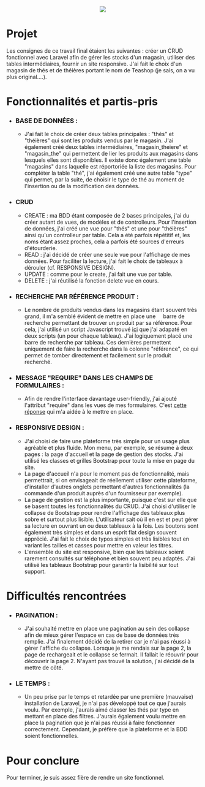 <p align="center"><img src="https://laravel.com/assets/img/components/logo-laravel.svg"></p>


# Projet

Les consignes de ce travail final étaient les suivantes : créer un CRUD fonctionnel avec Laravel afin de gérer les stocks d'un magasin, utiliser des tables intermédiaires, fournir un site responsive. J'ai fait le choix d'un magasin de thés et de théières portant le nom de Teashop (je sais, on a vu plus original....).


# Fonctionnalités et partis-pris

- ### BASE DE DONNÉES :
  * J'ai fait le choix de créer deux tables principales : "thés" et "théières" qui sont les produits vendus par le magasin. 
    J'ai également créé deux tables intermédiaires, "magasin_theiere" et "magasin_the" qui permettent de lier les produits aux  magasins dans lesquels elles sont disponibles. Il existe donc également une table "magasins" dans laquelle est réportoriée la liste des magasins. Pour compléter la table "thé", j'ai également créé une autre table "type" qui permet, par la suite, de choisir le type de thé au moment de l'insertion ou de la modification des données.

- ### CRUD
  * CREATE : ma BDD étant composée de 2 bases principales, j'ai du créer autant de vues, de modèles et de controlleurs. Pour l'insertion de données, j'ai créé une vue pour "thés" et une pour "théières" ainsi qu'un controlleur par table. Cela a été parfois répétitif et, les noms étant assez proches, cela a parfois été sources d'erreurs d'étourderie.
  * READ : j'ai décidé de créer une seule vue pour l'affichage de mes données. Pour faciliter la lecture, j'ai fait le choix de tableaux à dérouler (cf. RESPONSIVE DESIGN). 
  * UPDATE : comme pour le create, j'ai fait une vue par table. 
  * DELETE : j'ai réutilisé la fonction delete vue en cours. 
  
- ### RECHERCHE PAR RÉFÉRENCE PRODUIT :
    * Le nombre de produits vendus dans les magasins étant souvent très grand, il m'a semblé évident de mettre en place une     barre de recherche permettant de trouver un produit par sa référence. Pour cela, j'ai utilisé un script Javascript trouvé <a href="https://www.w3schools.com/howto/howto_js_filter_lists.asp">ici</a> que j'ai adapaté en deux scripts (un pour chaque tableau). J'ai logiquement placé une barre de recherche par tableau. Ces dernières permettent uniquement de faire la recherche dans la colonne "référence", ce qui permet de tomber directement et facilement sur le produit recherché.


- ### MESSAGE "REQUIRE" DANS LES CHAMPS DE FORMULAIRES :
     * Afin de rendre l'interface davantage user-friendly, j'ai ajouté l'attribut "require" dans les vues de mes formulaires. C'est <a href="https://stackoverflow.com/questions/24405524/how-to-set-form-input-required-attribute-in-laravel-4"> cette réponse</a> qui m'a aidée à le mettre en place.
  
  
- ### RESPONSIVE DESIGN : 
   * J'ai choisi de faire une plateforme très simple pour un usage plus agréable et plus fluide. Mon menu, par exemple, se résume à deux pages : la page d'accueil et la page de gestion des stocks. J'ai utilisé les classes et grilles Bootstrap pour toute la mise en page du site.
    * La page d'accueil n'a pour le moment pas de fonctionnalité, mais permettrait, si on envisageait de réellement utiliser cette plateforme, d'installer d'autres onglets permettant d'autres fonctionnalités (la commande d'un produit auprès d'un fournisseur par exemple).
     * La page de gestion est la plus importante, puisque c'est sur elle que se basent toutes les fonctionnalités du CRUD. J'ai choisi d'utiliser le collapse de Bootstrap pour rendre l'affichage des tableaux plus sobre et surtout plus lisible. L'utilisateur sait où il en est et peut gérer sa lecture en ouvrant un ou deux tableaux à la fois. Les boutons sont également très simples et dans un esprit flat design souvent apprécié.
    J'ai fait le choix de typos simples et très lisibles tout en variant les tailles et casses pour mettre en valeur les titres.
     * L'ensemble du site est responsive, bien que les tableaux soient rarement consultés sur téléphone et bien souvent peu adaptés. J'ai utilisé les tableaux Bootstrap pour garantir la lisibilité sur tout support. 

# Difficultés rencontrées

- ### PAGINATION :

  * J'ai souhaité mettre en place une pagination au sein des collapse afin de mieux gérer l'espace en cas de base de données très remplie. J'ai finalement décidé de la retirer car je n'ai pas réussi à gérer l'affiche du collapse. Lorsque je me rendais sur la page 2, la page de rechargeait et le collapse se fermait. Il fallait le réouvrir pour découvrir la page 2. N'ayant pas trouvé la solution, j'ai décidé de la mettre de côté. 
     
- ### LE TEMPS :
  * Un peu prise par le temps et retardée par une première (mauvaise) installation de Laravel, je n'ai pas développé tout ce que j'aurais voulu. Par exemple, j'aurais aimé classer les thés par type en mettant en place des filtres. J'aurais également voulu mettre en place la pagination que je n'ai pas réussi à faire fonctionner correctement. Cependant, je préfère que la plateforme et la BDD soient fonctionnelles. 
  
  
 # Pour conclure
  
  Pour terminer, je suis assez fière de rendre un site fonctionnel. 
 
  
  
